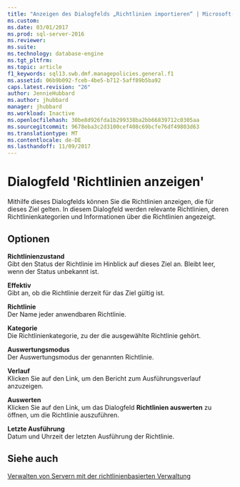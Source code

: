 ```yaml
---
title: "Anzeigen des Dialogfelds „Richtlinien importieren“ | Microsoft-Dokumentation"
ms.custom: 
ms.date: 03/01/2017
ms.prod: sql-server-2016
ms.reviewer: 
ms.suite: 
ms.technology: database-engine
ms.tgt_pltfrm: 
ms.topic: article
f1_keywords: sql13.swb.dmf.managepolicies.general.f1
ms.assetid: 06b9b092-fceb-4be5-b712-5aff89b5ba92
caps.latest.revision: "26"
author: JennieHubbard
ms.author: jhubbard
manager: jhubbard
ms.workload: Inactive
ms.openlocfilehash: 30be8d926fda1b299338ba2bb66839712c0305aa
ms.sourcegitcommit: 9678eba3c2d3100cef408c69bcfe76df49803d63
ms.translationtype: MT
ms.contentlocale: de-DE
ms.lasthandoff: 11/09/2017
---
```

# <a name="view-policies-dialog-box"></a>Dialogfeld 'Richtlinien anzeigen'
  Mithilfe dieses Dialogfelds können Sie die Richtlinien anzeigen, die für dieses Ziel gelten. In diesem Dialogfeld werden relevante Richtlinien, deren Richtlinienkategorien und Informationen über die Richtlinien angezeigt.  
  
## <a name="options"></a>Optionen  
 **Richtlinienzustand**  
 Gibt den Status der Richtlinie im Hinblick auf dieses Ziel an. Bleibt leer, wenn der Status unbekannt ist.  
  
 **Effektiv**  
 Gibt an, ob die Richtlinie derzeit für das Ziel gültig ist.  
  
 **Richtlinie**  
 Der Name jeder anwendbaren Richtlinie.  
  
 **Kategorie**  
 Die Richtlinienkategorie, zu der die ausgewählte Richtlinie gehört.  
  
 **Auswertungsmodus**  
 Der Auswertungsmodus der genannten Richtlinie.  
  
 **Verlauf**  
 Klicken Sie auf den Link, um den Bericht zum Ausführungsverlauf anzuzeigen.  
  
 **Auswerten**  
 Klicken Sie auf den Link, um das Dialogfeld **Richtlinien auswerten** zu öffnen, um die Richtlinie auszuführen.  
  
 **Letzte Ausführung**  
 Datum und Uhrzeit der letzten Ausführung der Richtlinie.  
  
## <a name="see-also"></a>Siehe auch  
 [Verwalten von Servern mit der richtlinienbasierten Verwaltung](../../relational-databases/policy-based-management/administer-servers-by-using-policy-based-management.md)  
  
  
